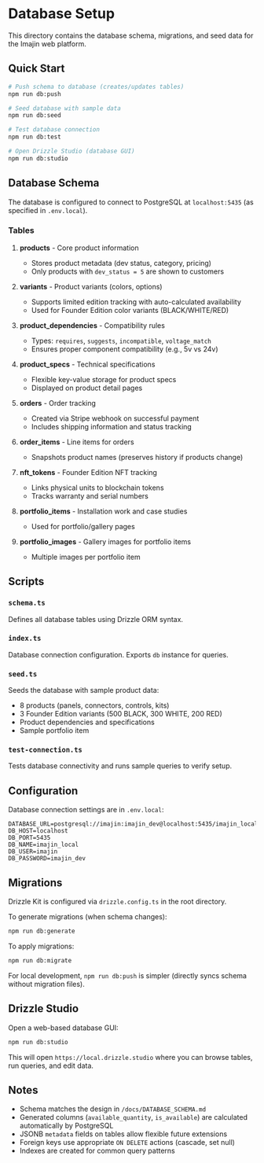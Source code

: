 # Database Setup

This directory contains the database schema, migrations, and seed data for the Imajin web platform.

## Quick Start

```bash
# Push schema to database (creates/updates tables)
npm run db:push

# Seed database with sample data
npm run db:seed

# Test database connection
npm run db:test

# Open Drizzle Studio (database GUI)
npm run db:studio
```

## Database Schema

The database is configured to connect to PostgreSQL at `localhost:5435` (as specified in `.env.local`).

### Tables

1. **products** - Core product information
   - Stores product metadata (dev status, category, pricing)
   - Only products with `dev_status = 5` are shown to customers

2. **variants** - Product variants (colors, options)
   - Supports limited edition tracking with auto-calculated availability
   - Used for Founder Edition color variants (BLACK/WHITE/RED)

3. **product_dependencies** - Compatibility rules
   - Types: `requires`, `suggests`, `incompatible`, `voltage_match`
   - Ensures proper component compatibility (e.g., 5v vs 24v)

4. **product_specs** - Technical specifications
   - Flexible key-value storage for product specs
   - Displayed on product detail pages

5. **orders** - Order tracking
   - Created via Stripe webhook on successful payment
   - Includes shipping information and status tracking

6. **order_items** - Line items for orders
   - Snapshots product names (preserves history if products change)

7. **nft_tokens** - Founder Edition NFT tracking
   - Links physical units to blockchain tokens
   - Tracks warranty and serial numbers

8. **portfolio_items** - Installation work and case studies
   - Used for portfolio/gallery pages

9. **portfolio_images** - Gallery images for portfolio items
   - Multiple images per portfolio item

## Scripts

### `schema.ts`
Defines all database tables using Drizzle ORM syntax.

### `index.ts`
Database connection configuration. Exports `db` instance for queries.

### `seed.ts`
Seeds the database with sample product data:
- 8 products (panels, connectors, controls, kits)
- 3 Founder Edition variants (500 BLACK, 300 WHITE, 200 RED)
- Product dependencies and specifications
- Sample portfolio item

### `test-connection.ts`
Tests database connectivity and runs sample queries to verify setup.

## Configuration

Database connection settings are in `.env.local`:

```env
DATABASE_URL=postgresql://imajin:imajin_dev@localhost:5435/imajin_local
DB_HOST=localhost
DB_PORT=5435
DB_NAME=imajin_local
DB_USER=imajin
DB_PASSWORD=imajin_dev
```

## Migrations

Drizzle Kit is configured via `drizzle.config.ts` in the root directory.

To generate migrations (when schema changes):
```bash
npm run db:generate
```

To apply migrations:
```bash
npm run db:migrate
```

For local development, `npm run db:push` is simpler (directly syncs schema without migration files).

## Drizzle Studio

Open a web-based database GUI:
```bash
npm run db:studio
```

This will open `https://local.drizzle.studio` where you can browse tables, run queries, and edit data.

## Notes

- Schema matches the design in `/docs/DATABASE_SCHEMA.md`
- Generated columns (`available_quantity`, `is_available`) are calculated automatically by PostgreSQL
- JSONB `metadata` fields on tables allow flexible future extensions
- Foreign keys use appropriate `ON DELETE` actions (cascade, set null)
- Indexes are created for common query patterns
